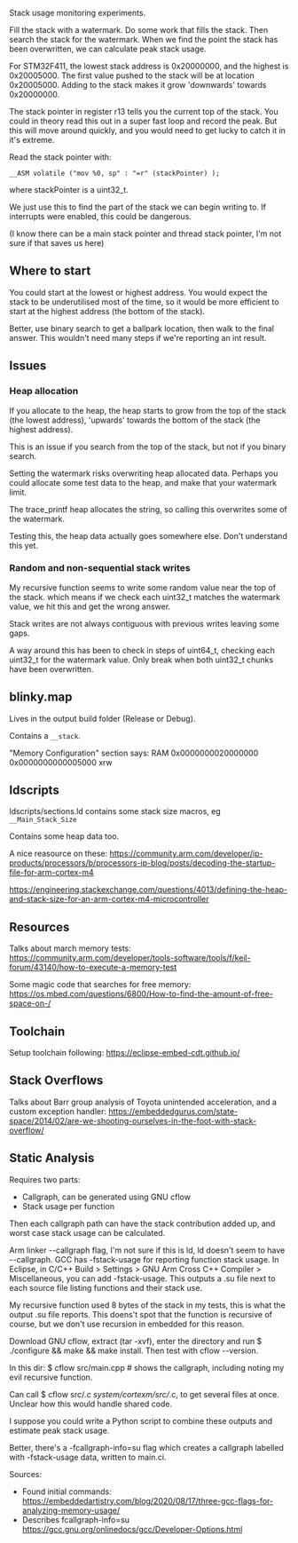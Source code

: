 Stack usage monitoring experiments.

Fill the stack with a watermark. Do some work that fills the stack. Then search the stack for the watermark. When we find the point the stack has been overwritten, we can calculate peak stack usage.

For STM32F411, the lowest stack address is 0x20000000, and the highest is 0x20005000. The first value pushed to the stack will be at location 0x20005000. Adding to the stack makes it grow 'downwards' towards 0x20000000.

The stack pointer in register r13 tells you the current top of the stack. You could in theory read this out in a super fast loop and record the peak. But this will move around quickly, and you would need to get lucky to catch it in it's extreme.

Read the stack pointer with:

`__ASM volatile ("mov %0, sp" : "=r" (stackPointer) );`

where stackPointer is a uint32_t.

We just use this to find the part of the stack we can begin writing to. If interrupts were enabled, this could be dangerous.

(I know there can be a main stack pointer and thread stack pointer, I'm not sure if that saves us here)

## Where to start
You could start at the lowest or highest address. You would expect the stack to be underutilised most of the time, so it would be more efficient to start at the highest address (the bottom of the stack).

Better, use binary search to get a ballpark location, then walk to the final answer. This wouldn't need many steps if we're reporting an int result.

## Issues
### Heap allocation
If you allocate to the heap, the heap starts to grow from the top of the stack (the lowest address), 'upwards' towards the bottom of the stack (the highest address).

This is an issue if you search from the top of the stack, but not if you binary search.

Setting the watermark risks overwriting heap allocated data. Perhaps you could allocate some test data to the heap, and make that your watermark limit.

The trace_printf heap allocates the string, so calling this overwrites some of the watermark.

Testing this, the heap data actually goes somewhere else. Don't understand this yet.

### Random and non-sequential stack writes
My recursive function seems to write some random value near the top of the stack. which means if we check each uint32_t matches the watermark value, we hit this and get the wrong answer.

Stack writes are not always contiguous with previous writes leaving some gaps.

A way around this has been to check in steps of uint64_t, checking each uint32_t for the watermark value. Only break when both uint32_t chunks have been overwritten.

## blinky.map
Lives in the output build folder (Release or Debug).

Contains a `__stack`.

"Memory Configuration" section says:
RAM              0x0000000020000000 0x0000000000005000 xrw

## ldscripts
ldscripts/sections.ld contains some stack size macros, eg `__Main_Stack_Size`

Contains some heap data too.

A nice reasource on these: https://community.arm.com/developer/ip-products/processors/b/processors-ip-blog/posts/decoding-the-startup-file-for-arm-cortex-m4

https://engineering.stackexchange.com/questions/4013/defining-the-heap-and-stack-size-for-an-arm-cortex-m4-microcontroller

## Resources
Talks about march memory tests: https://community.arm.com/developer/tools-software/tools/f/keil-forum/43140/how-to-execute-a-memory-test

Some magic code that searches for free memory: https://os.mbed.com/questions/6800/How-to-find-the-amount-of-free-space-on-/

## Toolchain
Setup toolchain following: https://eclipse-embed-cdt.github.io/

## Stack Overflows
Talks about Barr group analysis of Toyota unintended acceleration, and a custom exception handler: https://embeddedgurus.com/state-space/2014/02/are-we-shooting-ourselves-in-the-foot-with-stack-overflow/

## Static Analysis
Requires two parts:
- Callgraph, can be generated using GNU cflow
- Stack usage per function

Then each callgraph path can have the stack contribution added up, and worst case stack usage can be calculated.

Arm linker --callgraph flag, I'm not sure if this is ld, ld doesn't seem to have --callgraph. GCC has -fstack-usage for reporting function stack usage. In Eclipse, in C/C++ Build > Settings > GNU Arm Cross C++ Compiler > Miscellaneous, you can add -fstack-usage. This outputs a .su file next to each source file listing functions and their stack use.

My recursive function used 8 bytes of the stack in my tests, this is what the output .su file reports. This doens't spot that the function is recursive of course, but we don't use recursion in embedded for this reason.

Download GNU cflow, extract (tar -xvf), enter the directory and run $ ./configure && make && make install. Then test with cflow --version.

In this dir: $ cflow src/main.cpp # shows the callgraph, including noting my evil recursive function.

Can call $ cflow src/*.c system/cortexm/src/*.c, to get several files at once. Unclear how this would handle shared code.

I suppose you could write a Python script to combine these outputs and estimate peak stack usage.

Better, there's a -fcallgraph-info=su flag which creates a callgraph labelled with -fstack-usage data, written to main.ci.

Sources:
- Found initial commands: https://embeddedartistry.com/blog/2020/08/17/three-gcc-flags-for-analyzing-memory-usage/
- Describes fcallgraph-info=su https://gcc.gnu.org/onlinedocs/gcc/Developer-Options.html

